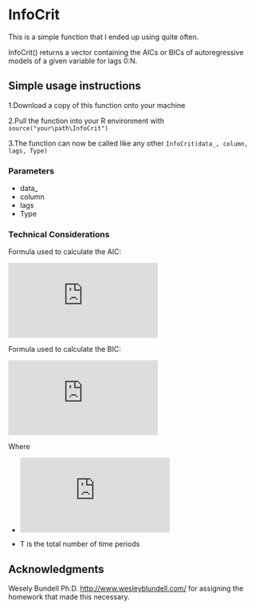 # InfoCrit

This is a simple function that I ended up using quite often.

InfoCrit() returns a vector containing the AICs or BICs of autoregressive models of a given variable  for lags 0:N.


## Simple usage instructions

1.Download a copy of this function onto your machine

2.Pull the function into your R environment with ```source("your\path\InfoCrit")```

3.The function can now be called like any other ```InfoCrit(data_, column, lags, Type)```

### Parameters
* data_
* column
* lags
* Type


### Technical Considerations

Formula used to calculate the AIC:

![equation](https://latex.codecogs.com/gif.latex?AIC%28p%29%20%3D%20ln%5B%5Cfrac%7BSSR%28p%29%7D%7BT%7D%5D%20&plus;%20%28p%20&plus;%201%29%5Cfrac%7Bln%282%29%7D%7BT%7D)

Formula used to calculate the BIC:

![equation](https://latex.codecogs.com/gif.latex?BIC%28p%29%20%3Dln%5B%5Cfrac%7BSSR%28p%29%7D%7BT%7D%5D%20&plus;%20%28p&plus;1%29%5Cfrac%7Bln%28T%29%7D%7BT%7D)

Where 

* ![equation](https://latex.codecogs.com/gif.latex?SSR%28p%29%5Ctextrm%7B%20is%20%7D%5Csum%5E%7BT%7D_%7Bt%3D1%7D%7B%5Chat%7Bu%7D%5E2_t%7D%20%5Ctextrm%7B%20for%20AR%28p%29%20an%20autoregressive%20model%20of%20order%20p%20%7D)

* T is the total number of time periods


## Acknowledgments

Wesely Bundell Ph.D. http://www.wesleyblundell.com/ for assigning the homework that made this necessary. 
